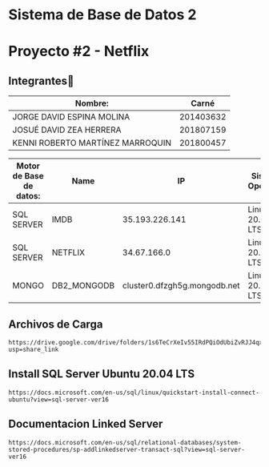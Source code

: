 # Sistema de Base de Datos 2 
# Proyecto #2 - Netflix
## Integrantes💁

| Nombre:                     				 | Carné     |
| ------------------------------------------ | --------- |
| JORGE DAVID ESPINA MOLINA   				 | 201403632 |
| JOSUÉ DAVID ZEA HERRERA     				 | 201807159 |
| KENNI ROBERTO MARTÍNEZ MARROQUIN           | 201800457 |

| Motor de Base de datos:     | Name     			| IP           	| Sistema Operativo | Password      |
| --------------------------- | ---------			|--------------	| ----------------- | ------------- |
| SQL SERVER				  | IMDB	 			|35.193.226.141	|  Linux 20.04 LTS  | BD2Proyecto2. |
| SQL SERVER   				  | NETFLIX  			|34.67.166.0   	|  Linux 20.04 LTS  | BD2Proyecto2. |
| MONGO        				  | DB2_MONGODB         |cluster0.dfzgh5g.mongodb.net| Linux 20.04 LTS                  | 8XdKTBUCq4vi3ODF |

## Archivos de Carga
	https://drive.google.com/drive/folders/1s6TeCrXeIv55IRdPQiOdUbiZvRJJ4qxy?usp=share_link
	
## Install SQL Server Ubuntu 20.04 LTS
	https://docs.microsoft.com/en-us/sql/linux/quickstart-install-connect-ubuntu?view=sql-server-ver16
	
## Documentacion Linked Server
	https://docs.microsoft.com/en-us/sql/relational-databases/system-stored-procedures/sp-addlinkedserver-transact-sql?view=sql-server-ver16
	
